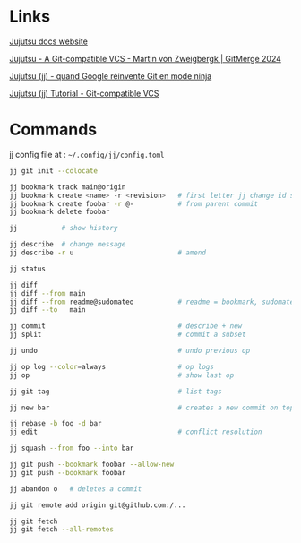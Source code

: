 # Links

[Jujutsu docs website](https://jj-vcs.github.io/jj/latest/)

[Jujutsu - A Git-compatible VCS - Martin von Zweigbergk | GitMerge 2024](https://www.youtube.com/watch?v=LV0JzI8IcCY)

[Jujutsu (jj) - quand Google réinvente Git en mode ninja](https://korben.info/jj-jujutsu-version-control-alternative.html)

[Jujutsu (jj) Tutorial - Git-compatible VCS](https://www.youtube.com/watch?v=MR6KSB6I_60) 

# Commands

jj config file at : `~/.config/jj/config.toml`

```sh
jj git init --colocate

jj bookmark track main@origin
jj bookmark create <name> -r <revision>   # first letter jj change id supported
jj bookmark create foobar -r @-           # from parent commit
jj bookmark delete foobar

jj           # show history

jj describe  # change message
jj describe -r u                          # amend

jj status

jj diff
jj diff --from main
jj diff --from readme@sudomateo           # readme = bookmark, sudomateo = remote
jj diff --to   main

jj commit                                 # describe + new
jj split                                  # commit a subset 

jj undo                                   # undo previous op

jj op log --color=always                  # op logs
jj op                                     # show last op 

jj git tag                                # list tags 

jj new bar                                # creates a new commit on top of head

jj rebase -b foo -d bar
jj edit                                   # conflict resolution

jj squash --from foo --into bar

jj git push --bookmark foobar --allow-new
jj git push --bookmark foobar

jj abandon o   # deletes a commit

jj git remote add origin git@github.com:/...

jj git fetch
jj git fetch --all-remotes
```

